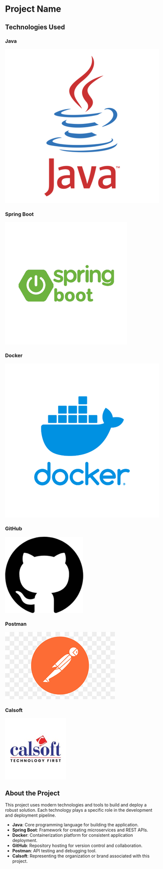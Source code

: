 # Project Name

## Technologies Used

### Java
![Java](./java-logo-1.png)

### Spring Boot
![Spring Boot](./SpringBoot-Logo-qu.png)

### Docker
![Docker](./docker-logo-920x920-sue-v03.png)

### GitHub
![GitHub](./github-repo-git-octocat-icon-256x249-kaag39z2.png)

### Postman
![Postman](./postman.png)

### Calsoft
![Calsoft](./calsoft_logo.jpg)

## About the Project
This project uses modern technologies and tools to build and deploy a robust solution. Each technology plays a specific role in the development and deployment pipeline.

- **Java**: Core programming language for building the application.
- **Spring Boot**: Framework for creating microservices and REST APIs.
- **Docker**: Containerization platform for consistent application deployment.
- **GitHub**: Repository hosting for version control and collaboration.
- **Postman**: API testing and debugging tool.
- **Calsoft**: Representing the organization or brand associated with this project.

